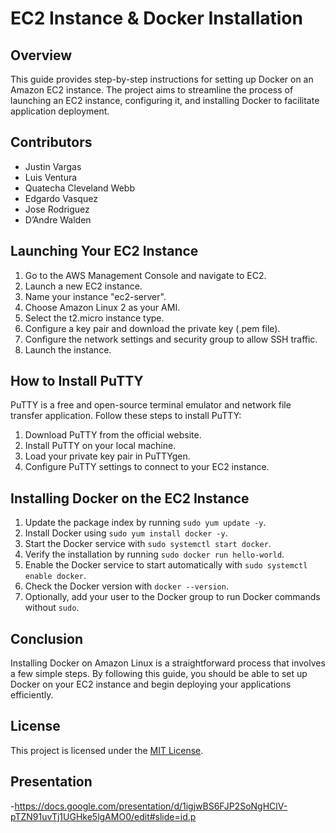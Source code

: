 # EC2 Instance & Docker Installation

## Overview
This guide provides step-by-step instructions for setting up Docker on an Amazon EC2 instance. The project aims to streamline the process of launching an EC2 instance, configuring it, and installing Docker to facilitate application deployment.

## Contributors
- Justin Vargas
- Luis Ventura
- Quatecha Cleveland Webb
- Edgardo Vasquez
- Jose Rodriguez
- D’Andre Walden

## Launching Your EC2 Instance
1. Go to the AWS Management Console and navigate to EC2.
2. Launch a new EC2 instance.
3. Name your instance "ec2-server".
4. Choose Amazon Linux 2 as your AMI.
5. Select the t2.micro instance type.
6. Configure a key pair and download the private key (.pem file).
7. Configure the network settings and security group to allow SSH traffic.
8. Launch the instance.

## How to Install PuTTY
PuTTY is a free and open-source terminal emulator and network file transfer application. Follow these steps to install PuTTY:
1. Download PuTTY from the official website.
2. Install PuTTY on your local machine.
3. Load your private key pair in PuTTYgen.
4. Configure PuTTY settings to connect to your EC2 instance.

## Installing Docker on the EC2 Instance
1. Update the package index by running `sudo yum update -y`.
2. Install Docker using `sudo yum install docker -y`.
3. Start the Docker service with `sudo systemctl start docker`.
4. Verify the installation by running `sudo docker run hello-world`.
5. Enable the Docker service to start automatically with `sudo systemctl enable docker`.
6. Check the Docker version with `docker --version`.
7. Optionally, add your user to the Docker group to run Docker commands without `sudo`.

## Conclusion
Installing Docker on Amazon Linux is a straightforward process that involves a few simple steps. By following this guide, you should be able to set up Docker on your EC2 instance and begin deploying your applications efficiently.

## License
This project is licensed under the [MIT License](LICENSE).
## Presentation
  -https://docs.google.com/presentation/d/1igjwBS6FJP2SoNgHClV-pTZN91uvTj1UGHke5lgAMO0/edit#slide=id.p
